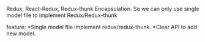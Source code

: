 Redux, React-Redux, Redux-thunk Encapsulation.
So we can only use single model file to implement Redux/Redux-thunk

feature:
*Single model file implement redux/redux-thunk.
*Clear API to add new model.
